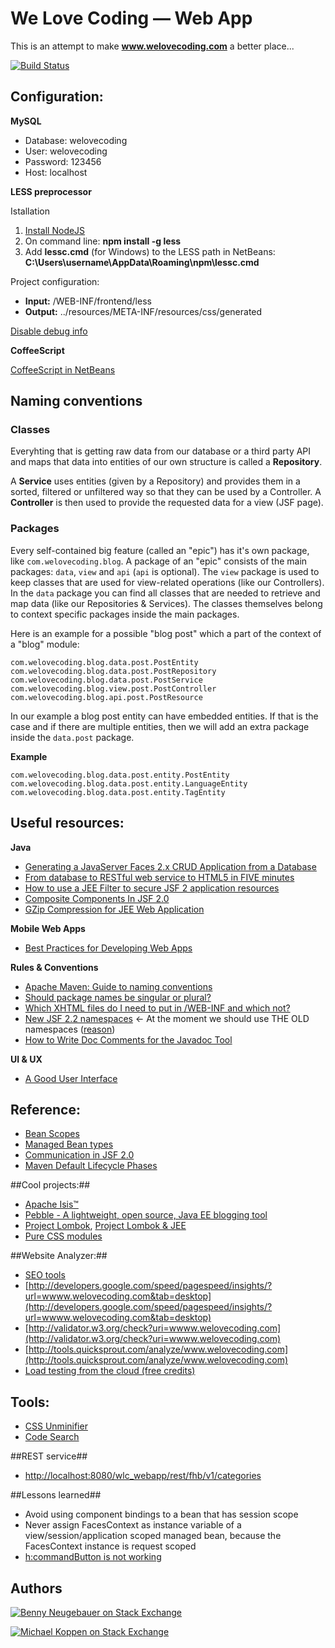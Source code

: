 We Love Coding — Web App
==========
This is an attempt to make **www.welovecoding.com** a better place...

[![Build Status](http://93.180.157.228:8080/buildStatus/icon?job=WeLoveCoding_Test)](http://93.180.157.228:8080/job/WeLoveCoding_Test/)

## Configuration: ##

**MySQL**

- Database: welovecoding
- User: welovecoding
- Password: 123456
- Host: localhost

**LESS preprocessor**

Istallation

1. [Install NodeJS](http://nodejs.org/)
2. On command line: 
**npm install -g less**
3. Add **lessc.cmd** (for Windows) to the LESS path in NetBeans:
**C:\Users\username\AppData\Roaming\npm\lessc.cmd**

Project configuration:

- **Input:** /WEB-INF/frontend/less
- **Output:** ../resources/META-INF/resources/css/generated

[Disable debug info](https://netbeans.org/bugzilla/show_bug.cgi?id=237855#c1) 

**CoffeeScript**

[CoffeeScript in NetBeans](https://blogs.oracle.com/geertjan/entry/coffeescript_rocks_in_netbeans_ide)

## Naming conventions ##
### Classes ###
Everyhting that is getting raw data from our database or a third party API and maps that data into entities of our own structure is called a **Repository**. 

A **Service** uses entities (given by a Repository) and provides them in a sorted, filtered or unfiltered way so that they can be used by a Controller. A **Controller** is then used to provide the requested data for a view (JSF page).

### Packages ###
Every self-contained big feature (called an "epic") has it's own package, like `com.welovecoding.blog`. A package of an "epic" consists of the main packages: `data`, `view` and `api` (`api` is optional). The `view` package is used to keep classes that are used for view-related operations (like our Controllers). In the `data` package you can find all classes that are needed to retrieve and map data (like our Repositories & Services). The classes themselves belong to context specific packages inside the main packages. 

Here is an example for a possible "blog post" which a part of the context of a "blog" module:

    com.welovecoding.blog.data.post.PostEntity
    com.welovecoding.blog.data.post.PostRepository
    com.welovecoding.blog.data.post.PostService
    com.welovecoding.blog.view.post.PostController
    com.welovecoding.blog.api.post.PostResource

In our example a blog post entity can have embedded entities. If that is the case and if there are multiple entities, then we will add an extra package inside the `data.post` package. 

**Example**

    com.welovecoding.blog.data.post.entity.PostEntity
    com.welovecoding.blog.data.post.entity.LanguageEntity
    com.welovecoding.blog.data.post.entity.TagEntity

## Useful resources: ##

**Java**

- [Generating a JavaServer Faces 2.x CRUD Application from a Database](https://netbeans.org/kb/docs/web/jsf20-crud.html)
- [From database to RESTful web service to HTML5 in FIVE minutes](http://jaxenter.com/from-database-to-restful-web-service-to-html5-in-five-minutes-48908.html)
- [How to use a JEE Filter to secure JSF 2 application resources](http://www.itcuties.com/j2ee/jsf-2-login-filter-example/)
- [Composite Components In JSF 2.0](http://www.mkyong.com/jsf2/composite-components-in-jsf-2-0/)
- [GZip Compression for JEE Web Application](http://hirenscafe.blogspot.de/2010/02/gzip-compression-for-web-application.html)

**Mobile Web Apps**

- [Best Practices for Developing Web Apps](https://developer.amazon.com/sdk/webapps/Best-Practices.html)

**Rules & Conventions**

- [Apache Maven: Guide to naming conventions](http://maven.apache.org/guides/mini/guide-naming-conventions.html)
- [Should package names be singular or plural?](http://programmers.stackexchange.com/a/75929)
- [Which XHTML files do I need to put in /WEB-INF and which not?](http://stackoverflow.com/a/9033567/451634)
- [New JSF 2.2 namespaces](http://jsflive.wordpress.com/2013/05/16/jsf22-namespaces/) <- At the moment we should use THE OLD namespaces ([reason](http://stackoverflow.com/questions/17361528/uirepeat-in-jsf-2-2-is-working-but-rendered))
- [How to Write Doc Comments for the Javadoc Tool](http://www.oracle.com/technetwork/java/javase/documentation/index-137868.html)

**UI & UX**

- [A Good User Interface](http://www.goodui.org/)

## Reference: ##
- [Bean Scopes](http://stackoverflow.com/a/17683041/451634)
- [Managed Bean types](http://stackoverflow.com/a/1030196/451634)
- [Communication in JSF 2.0](http://balusc.blogspot.de/2011/09/communication-in-jsf-20.html)
- [Maven Default Lifecycle Phases](http://www.avajava.com/tutorials/lessons/what-are-the-phases-of-the-maven-default-lifecycle.html)

##Cool projects:##
- [Apache Isis™](http://isis.apache.org/)
- [Pebble - A lightweight, open source, Java EE blogging tool](https://github.com/pebbleblog/pebble)
- [Project Lombok](http://projectlombok.org/), [Project Lombok & JEE](http://javalabor.blogspot.de/2012/01/java-verbosity-jee-and-lombok.html)
- [Pure CSS modules](http://purecss.io/)

##Website Analyzer:##
- [SEO tools](http://www.feedthebot.com/tools/)
- [http://developers.google.com/speed/pagespeed/insights/?url=wwww.welovecoding.com&tab=desktop](http://developers.google.com/speed/pagespeed/insights/?url=wwww.welovecoding.com&tab=desktop)
- [http://validator.w3.org/check?uri=wwww.welovecoding.com](http://validator.w3.org/check?uri=wwww.welovecoding.com)
- [http://tools.quicksprout.com/analyze/www.welovecoding.com](http://tools.quicksprout.com/analyze/www.welovecoding.com)
- [Load testing from the cloud (free credits)](https://www.blitz.io/bKjFTlt40QR0nr7aXHFJ0Y)

## Tools: ##
- [CSS Unminifier](http://mrcoles.com/blog/css-unminify/)
- [Code Search](http://code.ohloh.net/)

##REST service##
- [http://localhost:8080/wlc_webapp/rest/fhb/v1/categories](http://localhost:8080/wlc_webapp/rest/fhb/v1/categories)

##Lessons learned##

- Avoid using component bindings to a bean that has session scope
- Never assign FacesContext as instance variable of a view/session/application scoped managed bean, because the FacesContext instance is request scoped 
- [h:commandButton is not working](http://stackoverflow.com/a/2120183/451634)

Authors
------

[![Benny Neugebauer on Stack Exchange][stack_exchange_flair_bennyn]][stack_exchange_link_bennyn]

[![Michael Koppen on Stack Exchange][stack_exchange_flair_yser]][stack_exchange_link_yser]


[stack_exchange_link_bennyn]: http://stackexchange.com/users/203782/benny-neugebauer?tab=accounts
[stack_exchange_link_yser]: http://stackexchange.com/users/3210455/yser?tab=accounts
[stack_exchange_flair_bennyn]: http://stackexchange.com/users/flair/203782.png?theme=default
[stack_exchange_flair_yser]: http://stackexchange.com/users/flair/3210455.png?theme=default
